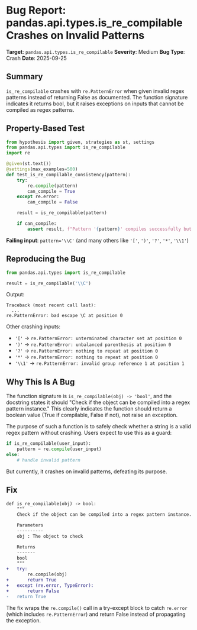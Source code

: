 # Bug Report: pandas.api.types.is_re_compilable Crashes on Invalid Patterns

**Target**: `pandas.api.types.is_re_compilable`
**Severity**: Medium
**Bug Type**: Crash
**Date**: 2025-09-25

## Summary

`is_re_compilable` crashes with `re.PatternError` when given invalid regex patterns instead of returning False as documented. The function signature indicates it returns bool, but it raises exceptions on inputs that cannot be compiled as regex patterns.

## Property-Based Test

```python
from hypothesis import given, strategies as st, settings
from pandas.api.types import is_re_compilable
import re

@given(st.text())
@settings(max_examples=500)
def test_is_re_compilable_consistency(pattern):
    try:
        re.compile(pattern)
        can_compile = True
    except re.error:
        can_compile = False

    result = is_re_compilable(pattern)

    if can_compile:
        assert result, f"Pattern '{pattern}' compiles successfully but is_re_compilable returned False"
```

**Failing input**: `pattern='\\C'` (and many others like `'['`, `')'`, `'?'`, `'*'`, `'\\1'`)

## Reproducing the Bug

```python
from pandas.api.types import is_re_compilable

result = is_re_compilable('\\C')
```

Output:
```
Traceback (most recent call last):
  ...
re.PatternError: bad escape \C at position 0
```

Other crashing inputs:
- `'['` → `re.PatternError: unterminated character set at position 0`
- `')'` → `re.PatternError: unbalanced parenthesis at position 0`
- `'?'` → `re.PatternError: nothing to repeat at position 0`
- `'*'` → `re.PatternError: nothing to repeat at position 0`
- `'\\1'` → `re.PatternError: invalid group reference 1 at position 1`

## Why This Is A Bug

The function signature is `is_re_compilable(obj) -> 'bool'`, and the docstring states it should "Check if the object can be compiled into a regex pattern instance." This clearly indicates the function should return a boolean value (True if compilable, False if not), not raise an exception.

The purpose of such a function is to safely check whether a string is a valid regex pattern without crashing. Users expect to use this as a guard:

```python
if is_re_compilable(user_input):
    pattern = re.compile(user_input)
else:
    # handle invalid pattern
```

But currently, it crashes on invalid patterns, defeating its purpose.

## Fix

```diff
def is_re_compilable(obj) -> bool:
    """
    Check if the object can be compiled into a regex pattern instance.

    Parameters
    ----------
    obj : The object to check

    Returns
    -------
    bool
    """
+   try:
        re.compile(obj)
+       return True
+   except (re.error, TypeError):
+       return False
-   return True
```

The fix wraps the `re.compile()` call in a try-except block to catch `re.error` (which includes `re.PatternError`) and return False instead of propagating the exception.